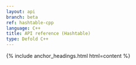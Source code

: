 ```yaml
---
layout: api
branch: beta
ref: hashtable-cpp
language: C++
title: API reference (Hashtable)
type: Defold C++
---
```

{% include anchor_headings.html html=content %}